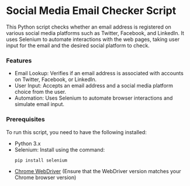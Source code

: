# Social Media Email Checker Script
This Python script checks whether an email address is registered on various social media platforms such as Twitter, Facebook, and LinkedIn. It uses Selenium to automate interactions with the web pages, taking user input for the email and the desired social platform to check.

### Features
- Email Lookup: Verifies if an email address is associated with accounts on Twitter, Facebook, or LinkedIn.
- User Input: Accepts an email address and a social media platform choice from the user.
- Automation: Uses Selenium to automate browser interactions and simulate email input.

### Prerequisites
To run this script, you need to have the following installed:

- Python 3.x
- Selenium: Install using the command:
  ```bash
  pip install selenium
- [Chrome WebDriver](https://selenium-python.readthedocs.io/api.html) (Ensure that the WebDriver version matches your Chrome browser version)

